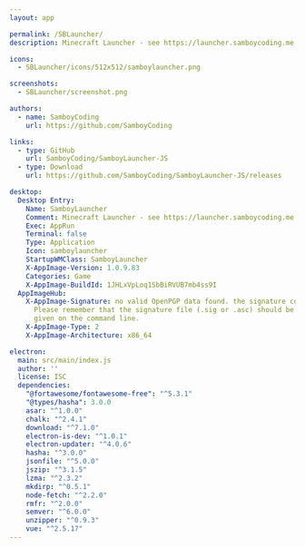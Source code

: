 ```yaml
---
layout: app

permalink: /SBLauncher/
description: Minecraft Launcher - see https://launcher.samboycoding.me

icons:
  - SBLauncher/icons/512x512/samboylauncher.png

screenshots:
  - SBLauncher/screenshot.png

authors:
  - name: SamboyCoding
    url: https://github.com/SamboyCoding

links:
  - type: GitHub
    url: SamboyCoding/SamboyLauncher-JS
  - type: Download
    url: https://github.com/SamboyCoding/SamboyLauncher-JS/releases

desktop:
  Desktop Entry:
    Name: SamboyLauncher
    Comment: Minecraft Launcher - see https://launcher.samboycoding.me
    Exec: AppRun
    Terminal: false
    Type: Application
    Icon: samboylauncher
    StartupWMClass: SamboyLauncher
    X-AppImage-Version: 1.0.9.83
    Categories: Game
    X-AppImage-BuildId: 1JHLxVpLoq1SbBiRVUB7mb4ss9I
  AppImageHub:
    X-AppImage-Signature: no valid OpenPGP data found. the signature could not be verified.
      Please remember that the signature file (.sig or .asc) should be the first file
      given on the command line.
    X-AppImage-Type: 2
    X-AppImage-Architecture: x86_64

electron:
  main: src/main/index.js
  author: ''
  license: ISC
  dependencies:
    "@fortawesome/fontawesome-free": "^5.3.1"
    "@types/hasha": 3.0.0
    asar: "^1.0.0"
    chalk: "^2.4.1"
    download: "^7.1.0"
    electron-is-dev: "^1.0.1"
    electron-updater: "^4.0.6"
    hasha: "^3.0.0"
    jsonfile: "^5.0.0"
    jszip: "^3.1.5"
    lzma: "^2.3.2"
    mkdirp: "^0.5.1"
    node-fetch: "^2.2.0"
    rmfr: "^2.0.0"
    semver: "^6.0.0"
    unzipper: "^0.9.3"
    vue: "^2.5.17"
---
```

